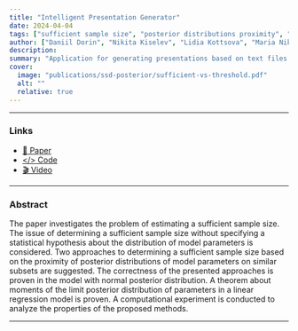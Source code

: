 ```yaml
---
title: "Intelligent Presentation Generator"
date: 2024-04-04
tags: ["sufficient sample size", "posterior distributions proximity", "normal posterior distribution", "linear regression"]
author: ["Daniil Dorin", "Nikita Kiselev", "Lidia Kottsova", "Maria Nikitina"]
description: 
summary: "Application for generating presentations based on text files using topic modeling" 
cover:
  image: "publications/ssd-posterior/sufficient-vs-threshold.pdf"
  alt: ""
  relative: true
---
```


---

### Links

- [📝 Paper](https://github.com/kisnikser/Posterior-Distributions-Proximity/blob/main/paper/main.pdf) 
- [</> Code](https://github.com/kisnikser/Posterior-Distributions-Proximity/tree/main/code)
- [🎬 Video](https://www.youtube.com/watch?v=WnIRaRl730A&t=1728s)

---

### Abstract

The paper investigates the problem of estimating a sufficient sample size. The issue of determining a sufficient sample size without specifying a statistical hypothesis about the distribution of model parameters is considered. Two approaches to determining a sufficient sample size based on the proximity of posterior distributions of model parameters on similar subsets are suggested. The correctness of the presented approaches is proven in the model with normal posterior distribution. A theorem about moments of the limit posterior distribution of parameters in a linear regression model is proven. A computational experiment is conducted to analyze the properties of the proposed methods.

---

